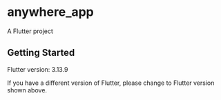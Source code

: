 # anywhere_app

A Flutter project

## Getting Started

Flutter version: 3.13.9

If you have a different version of Flutter, please change to Flutter version shown above.